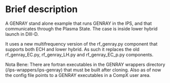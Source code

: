 # Brief description
A GENRAY stand alone example that runs GENRAY in the IPS, and that communicates through
the Plasma State.  The case is inside lower hybrid launch in DIII-D.

It uses a new multifrequency version of the rf_genray.py component
that supports both ECH and lower hybrid.  As such it replaces the old rf_genray_EC.py, 
rf_genray_LH.py and rf_genray_EC_p.py components.  

Nota Bene:  There are fortran executables in the GENRAY wrappers directory (/ips-wrappers/ips-genray)
that must be built after cloning.  Also as of now the config file points to a GENRAY executables
in a CompX user area.

